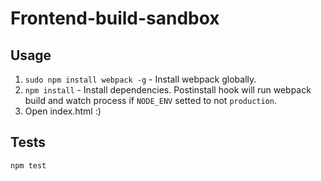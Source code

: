 # Frontend-build-sandbox

## Usage

1. ```sudo npm install webpack -g``` - Install webpack globally.
2. ```npm install``` - Install dependencies. Postinstall hook will run webpack build and watch process if ```NODE_ENV``` setted to not ```production```.
3. Open index.html :)

## Tests

```npm test```
